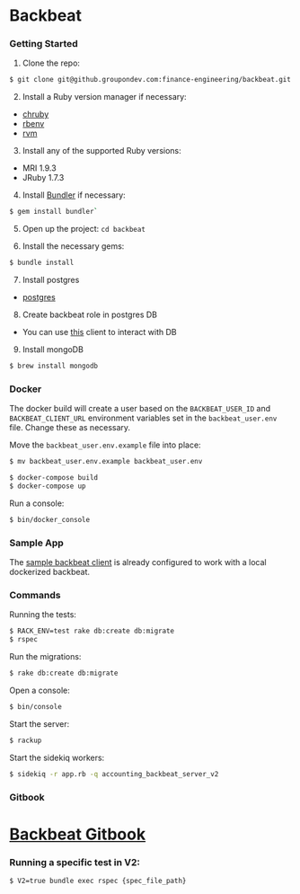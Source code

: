 # Backbeat

### Getting Started

1. Clone the repo:

  ```bash
  $ git clone git@github.groupondev.com:finance-engineering/backbeat.git
  ```

2. Install a Ruby version manager if necessary:
  - [chruby](https://github.com/postmodern/chruby#install)
  - [rbenv](https://github.com/sstephenson/rbenv/#installation)
  - [rvm](https://rvm.io/rvm/install/)

3. Install any of the supported Ruby versions:
  - MRI 1.9.3
  - JRuby 1.7.3

4. Install [Bundler](http://gembundler.com/) if necessary:

  ```bash
  $ gem install bundler`
  ```

5. Open up the project: `cd backbeat`

6. Install the necessary gems:

  ```bash
$ bundle install
  ```

7. Install postgres
  - [postgres](http://www.postgresql.org/download/macosx/)

8. Create backbeat role in postgres DB
  - You can use [this](http://www.postgresql.org/ftp/pgadmin3/release/v1.20.0/osx/) client to interact with DB

9. Install mongoDB

  ```bash
$ brew install mongodb
  ```

### Docker

The docker build will create a user based on the `BACKBEAT_USER_ID` and `BACKBEAT_CLIENT_URL`
environment variables set in the `backbeat_user.env` file. Change these as necessary.

Move the `backbeat_user.env.example` file into place:

```bash
$ mv backbeat_user.env.example backbeat_user.env
```

```bash
$ docker-compose build
$ docker-compose up
```

Run a console:

```bash
$ bin/docker_console
```

### Sample App

The [sample backbeat client](https://github.groupondev.com/c-kbuchanan/backbeat_sample_ruby)
is already configured to work with a local dockerized backbeat.

### Commands

Running the tests:

```bash
$ RACK_ENV=test rake db:create db:migrate
$ rspec
```

Run the migrations:

```bash
$ rake db:create db:migrate
```

Open a console:

```bash
$ bin/console
```

Start the server:

```bash
$ rackup
```

Start the sidekiq workers:

```bash
$ sidekiq -r app.rb -q accounting_backbeat_server_v2
```

### Gitbook
[Backbeat Gitbook](https://github.groupondev.com/pages/finance-engineering/html/index.html)
=======

### Running a specific test in V2:

```bash
$ V2=true bundle exec rspec {spec_file_path}
```

